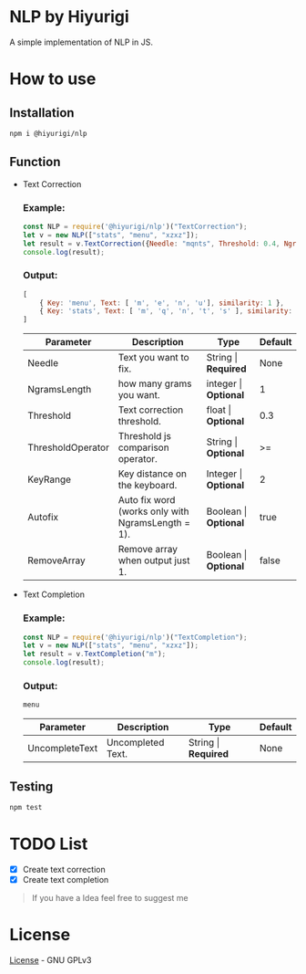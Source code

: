 # NLP by Hiyurigi
A simple implementation of NLP in JS.

# How to use
## Installation
```bash
npm i @hiyurigi/nlp
```
## Function
- Text Correction
  ### Example:
    ```javascript
    const NLP = require('@hiyurigi/nlp')("TextCorrection");
    let v = new NLP(["stats", "menu", "xzxz"]);
    let result = v.TextCorrection({Needle: "mqnts", Threshold: 0.4, NgramsLength: 1});
    console.log(result);
    ```
    ### Output:
    ```javascript
    [
        { Key: 'menu', Text: [ 'm', 'e', 'n', 'u'], similarity: 1 },
        { Key: 'stats', Text: [ 'm', 'q', 'n', 't', 's' ], similarity: 0.4 }
    ]
    ```
    |Parameter|Description|Type|Default|
    |---------|-----------|----|-------|
    |Needle| Text you want to fix.| String \| **Required** | None |
    |NgramsLength| how many grams you want.| integer \| **Optional**| 1 |
    |Threshold| Text correction threshold.| float \| **Optional**| 0.3 |
    |ThresholdOperator| Threshold js comparison operator.| String \| **Optional**| >= |
    |KeyRange| Key distance on the keyboard.| Integer \| **Optional** | 2 |
    |Autofix| Auto fix word (works only with NgramsLength = 1). | Boolean \| **Optional** | true |
    |RemoveArray| Remove array when output just 1. | Boolean \| **Optional** | false |
- Text Completion
    ### Example:
    ```javascript
    const NLP = require('@hiyurigi/nlp')("TextCompletion");
    let v = new NLP(["stats", "menu", "xzxz"]);
    let result = v.TextCompletion("m");
    console.log(result);
    ```
    ### Output:
    ```txt
    menu
    ```
    |Parameter|Description|Type|Default|
    |---------|-----------|----|-------|
    |UncompleteText| Uncompleted Text.|String \| **Required**|None

## Testing
```bash
npm test
```

# TODO List
- [x] Create text correction
- [x] Create text completion

> If you have a Idea feel free to suggest me

# License
[License](COPYING) - GNU GPLv3
